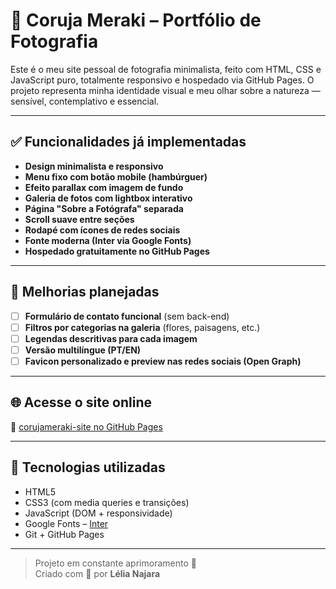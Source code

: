 # 🦉 Coruja Meraki – Portfólio de Fotografia

Este é o meu site pessoal de fotografia minimalista, feito com HTML, CSS e JavaScript puro, totalmente responsivo e hospedado via GitHub Pages. O projeto representa minha identidade visual e meu olhar sobre a natureza — sensível, contemplativo e essencial.

---

## ✅ Funcionalidades já implementadas

- **Design minimalista e responsivo**
- **Menu fixo com botão mobile (hambúrguer)**
- **Efeito parallax com imagem de fundo**
- **Galeria de fotos com lightbox interativo**
- **Página "Sobre a Fotógrafa" separada**
- **Scroll suave entre seções**
- **Rodapé com ícones de redes sociais**
- **Fonte moderna (Inter via Google Fonts)**
- **Hospedado gratuitamente no GitHub Pages**

---

## 🔧 Melhorias planejadas

- [ ] **Formulário de contato funcional** (sem back-end)
- [ ] **Filtros por categorias na galeria** (flores, paisagens, etc.)
- [ ] **Legendas descritivas para cada imagem**
- [ ] **Versão multilíngue (PT/EN)**
- [ ] **Favicon personalizado e preview nas redes sociais (Open Graph)**

---

## 🌐 Acesse o site online

🔗 [corujameraki-site no GitHub Pages](https://lelianajara.github.io/corujameraki-site/)

---

## 🚀 Tecnologias utilizadas

- HTML5
- CSS3 (com media queries e transições)
- JavaScript (DOM + responsividade)
- Google Fonts – [Inter](https://fonts.google.com/specimen/Inter)
- Git + GitHub Pages

---

> Projeto em constante aprimoramento 🌱  
> Criado com 🖤 por **Lélia Najara**
